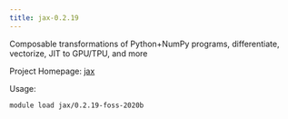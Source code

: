 ```yaml
---
title: jax-0.2.19
---
```

Composable transformations of Python+NumPy programs, 
differentiate, vectorize, JIT to GPU/TPU, and more

Project Homepage: [jax](https://pypi.python.org/pypi/jax)

Usage:
```
module load jax/0.2.19-foss-2020b
```
